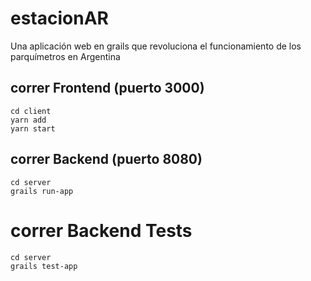 # estacionAR
Una aplicación web en grails que revoluciona el funcionamiento de los parquímetros en Argentina

## correr Frontend (puerto 3000)

```
cd client
yarn add
yarn start
```

## correr Backend (puerto 8080)

```
cd server
grails run-app
```

# correr Backend Tests 
```
cd server
grails test-app
```
